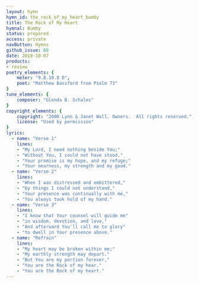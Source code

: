 ```yaml
---
layout: hymn
hymn_id: the_rock_of_my_heart_bumby
title: The Rock of My Heart
hymnal: Bumby
status: prepared
access: private
navButton: Hymns
github_issue: 68
date: 2018-10-07
products:
- review
poetry_elements: {
    meter: "9.8.10.8 D",
    poet: "Matthew Bassford from Psalm 73"
}
tune_elements: {
    composer: "Glenda B. Schales"
}
copyright_elements: {
    copyright: "2000 Lynn & Janet Wall, Owners.  All rights reserved.",
    license: "Used by permission"
}
lyrics:
  - name: "Verse 1"
    lines:
    - "My Lord, I need nothing beside You;"
    - "Without You, I could not have stood."
    - "Your promise is my hope, and my refuge;"
    - "Your nearness, my strength and my good."
  - name: "Verse 2"
    lines:
    - "When I was distressed and embittered,"
    - "by things I could not understand,"
    - "Your presence was continually with me,"
    - "You always took hold of my hand."
  - name: "Verse 3"
    lines:
    - "I know that Your counsel will guide me"
    - "in wisdom, devotion, and love,"
    - "And afterward You'll call me to glory"
    - "to dwell in Your presence above."
  - name: "Refrain"
    lines:
    - "My heart may be broken within me;"
    - "My earthly strength may depart."
    - "But You are my portion forever,"
    - "You are the Rock of my hear."
    - "You are the Rock of my heart."
---
```


